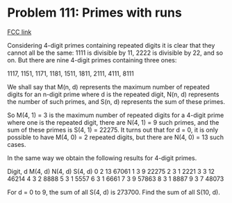 # Problem 111: Primes with runs

[FCC link](https://www.freecodecamp.org/learn/coding-interview-prep/project-euler/problem-111-primes-with-runs)

Considering 4-digit primes containing repeated digits it is clear that they
cannot all be the same: 1111 is divisible by 11, 2222 is divisible by 22, and so
on. But there are nine 4-digit primes containing three ones:

1117, 1151, 1171, 1181, 1511, 1811, 2111, 4111, 8111

We shall say that M(n, d) represents the maximum number of repeated digits for
an n-digit prime where d is the repeated digit, N(n, d) represents the number of
such primes, and S(n, d) represents the sum of these primes.

So M(4, 1) = 3 is the maximum number of repeated digits for a 4-digit prime
where one is the repeated digit, there are N(4, 1) = 9 such primes, and the sum
of these primes is S(4, 1) = 22275. It turns out that for d = 0, it is only
possible to have M(4, 0) = 2 repeated digits, but there are N(4, 0) = 13 such
cases.

In the same way we obtain the following results for 4-digit primes.

Digit, d M(4, d) N(4, d) S(4, d) 0 2 13 67061 1 3 9 22275 2 3 1 2221 3 3 12
46214 4 3 2 8888 5 3 1 5557 6 3 1 6661 7 3 9 57863 8 3 1 8887 9 3 7 48073

For d = 0 to 9, the sum of all S(4, d) is 273700. Find the sum of all S(10, d).
